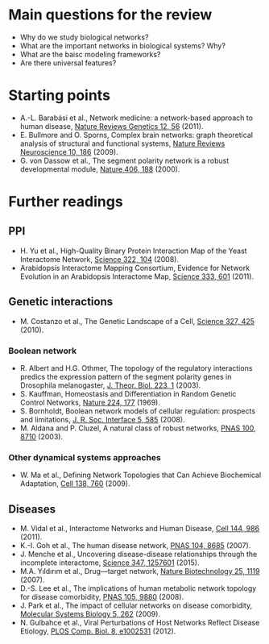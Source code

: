 # Main questions for the review

- Why do we study biological networks? 
- What are the important networks in biological systems? Why?
- What are the baisc modeling frameworks? 
- Are there universal features? 


# Starting points 

- A.-L. Barabási et al., Network medicine: a network-based approach to human disease, [Nature Reviews Genetics 12, 56](http://www.nature.com/nrg/journal/v12/n1/abs/nrg2918.html) (2011).
- E. Bullmore and O. Sporns, Complex brain networks: graph theoretical analysis of structural and functional systems, [Nature Reviews Neuroscience 10, 186](http://www.nature.com/nrn/journal/v10/n3/abs/nrn2575.html) (2009). 
- G. von Dassow et al., The segment polarity network is a robust developmental module, [Nature 406, 188](http://www.nature.com/nature/journal/v406/n6792/abs/406188a0.html) (2000).

# Further readings

## PPI

- H. Yu et al., High-Quality Binary Protein Interaction Map of the Yeast Interactome Network, [Science 322, 104](http://www.sciencemag.org/content/322/5898/104.abstract) (2008).
- Arabidopsis Interactome Mapping Consortium, Evidence for Network Evolution in an Arabidopsis Interactome Map, [Science 333, 601](http://www.sciencemag.org/content/333/6042/601.short) (2011).

## Genetic interactions

- M. Costanzo et al., The Genetic Landscape of a Cell, [Science 327, 425](http://www.sciencemag.org/content/327/5964/425) (2010). 

### Boolean network

- R. Albert and H.G. Othmer, The topology of the regulatory interactions predics the expression pattern of the segment polarity genes in Drosophila melanogaster, [J. Theor. Biol. 223, 1](http://arxiv.org/abs/q-bio/0311019) (2003).
- S. Kauffman, Homeostasis and Differentiation in Random Genetic Control Networks, [Nature 224, 177](http://www.nature.com/nature/journal/v224/n5215/abs/224177a0.html) (1969).
- S. Bornholdt, Boolean network models of cellular regulation: prospects and limitations, [J. R. Soc. Interface 5, 585](http://rsif.royalsocietypublishing.org/content/5/Suppl_1/S85) (2008).
- M. Aldana and P. Cluzel, A natural class of robust networks, [PNAS 100, 8710](http://www.pnas.org/content/100/15/8710.short) (2003).

### Other dynamical systems approaches

- W. Ma et al., Defining Network Topologies that Can Achieve Biochemical Adaptation, [Cell 138, 760](http://dx.doi.org/10.1016/j.cell.2009.06.013) (2009).

## Diseases

- M. Vidal et al., Interactome Networks and Human Disease, [Cell 144, 986](http://dx.doi.org/10.1016/j.cell.2011.02.016) (2011).
- K.-I. Goh et al., The human disease network, [PNAS 104, 8685](http://www.pnas.org/content/104/21/8685.short) (2007).
- J. Menche et al., Uncovering disease-disease relationships through the incomplete interactome, [Science 347, 1257601](http://www.sciencemag.org/content/347/6224/1257601.short) (2015). 
- M.A. Yıldırım et al., Drug—target network, [Nature Biotechnology 25, 1119](http://www.nature.com/nbt/journal/v25/n10/full/nbt1338.html) (2007).
- D.-S. Lee et al., The implications of human metabolic network topology for disease comorbidity, [PNAS 105, 9880](http://www.pnas.org/content/105/29/9880.short) (2008).
- J. Park et al., The impact of cellular networks on disease comorbidity, [Molecular Systems Biology 5, 262](http://www.nature.com/msb/journal/v5/n1/full/msb200916.html) (2009).
- N. Gulbahce et al., Viral Perturbations of Host Networks Reflect Disease Etiology, [PLOS Comp. Biol. 8, e1002531](http://www.ploscompbiol.org/article/info%3Adoi%2F10.1371%2Fjournal.pcbi.1002531) (2012).

